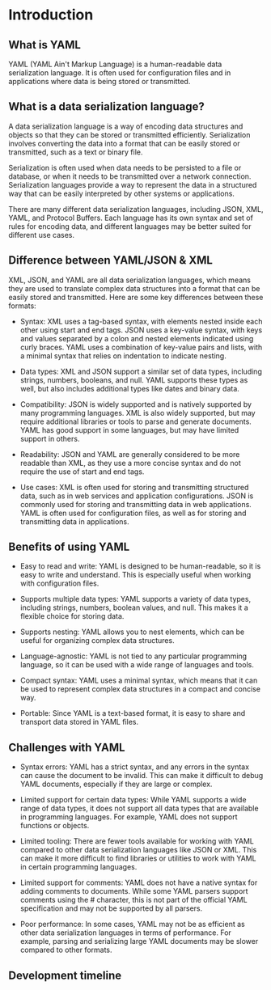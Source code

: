 # Introduction

## What is YAML

YAML (YAML Ain't Markup Language) is a human-readable data serialization language. It is often used for configuration files and in applications where data is being stored or transmitted.

## What is a data serialization language?

A data serialization language is a way of encoding data structures and objects so that they can be stored or transmitted efficiently. Serialization involves converting the data into a format that can be easily stored or transmitted, such as a text or binary file.

Serialization is often used when data needs to be persisted to a file or database, or when it needs to be transmitted over a network connection. Serialization languages provide a way to represent the data in a structured way that can be easily interpreted by other systems or applications.

There are many different data serialization languages, including JSON, XML, YAML, and Protocol Buffers. Each language has its own syntax and set of rules for encoding data, and different languages may be better suited for different use cases.

## Difference between YAML/JSON & XML

XML, JSON, and YAML are all data serialization languages, which means they are used to translate complex data structures into a format that can be easily stored and transmitted. Here are some key differences between these formats:

- Syntax: XML uses a tag-based syntax, with elements nested inside each other using start and end tags. JSON uses a key-value syntax, with keys and values separated by a colon and nested elements indicated using curly braces. YAML uses a combination of key-value pairs and lists, with a minimal syntax that relies on indentation to indicate nesting.

- Data types: XML and JSON support a similar set of data types, including strings, numbers, booleans, and null. YAML supports these types as well, but also includes additional types like dates and binary data.

- Compatibility: JSON is widely supported and is natively supported by many programming languages. XML is also widely supported, but may require additional libraries or tools to parse and generate documents. YAML has good support in some languages, but may have limited support in others.

- Readability: JSON and YAML are generally considered to be more readable than XML, as they use a more concise syntax and do not require the use of start and end tags.

- Use cases: XML is often used for storing and transmitting structured data, such as in web services and application configurations. JSON is commonly used for storing and transmitting data in web applications. YAML is often used for configuration files, as well as for storing and transmitting data in applications.

## Benefits of using YAML

- Easy to read and write: YAML is designed to be human-readable, so it is easy to write and understand. This is especially useful when working with configuration files.

- Supports multiple data types: YAML supports a variety of data types, including strings, numbers, boolean values, and null. This makes it a flexible choice for storing data.

- Supports nesting: YAML allows you to nest elements, which can be useful for organizing complex data structures.

- Language-agnostic: YAML is not tied to any particular programming language, so it can be used with a wide range of languages and tools.

- Compact syntax: YAML uses a minimal syntax, which means that it can be used to represent complex data structures in a compact and concise way.

- Portable: Since YAML is a text-based format, it is easy to share and transport data stored in YAML files.


## Challenges with YAML

- Syntax errors: YAML has a strict syntax, and any errors in the syntax can cause the document to be invalid. This can make it difficult to debug YAML documents, especially if they are large or complex.

- Limited support for certain data types: While YAML supports a wide range of data types, it does not support all data types that are available in programming languages. For example, YAML does not support functions or objects.

- Limited tooling: There are fewer tools available for working with YAML compared to other data serialization languages like JSON or XML. This can make it more difficult to find libraries or utilities to work with YAML in certain programming languages.

- Limited support for comments: YAML does not have a native syntax for adding comments to documents. While some YAML parsers support comments using the # character, this is not part of the official YAML specification and may not be supported by all parsers.

-  Poor performance: In some cases, YAML may not be as efficient as other data serialization languages in terms of performance. For example, parsing and serializing large YAML documents may be slower compared to other formats.


## Development timeline


